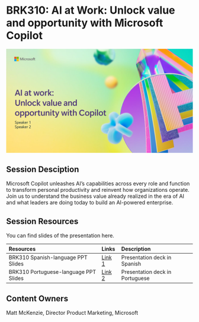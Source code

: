 # BRK310: AI at Work: Unlock value and opportunity with Microsoft Copilot

![Session cover image with a bright "AI" text in 3D over a blue and purple abstract background.](img/BRK310UnlockValue.png)

## Session Desciption

Microsoft Copilot unleashes AI’s capabilities across every role and function to transform personal productivity and reinvent how organizations operate.  Join us to understand the business value already realized in the era of AI and what leaders are doing today to build an AI-powered enterprise.

## Session Resources
You can find slides of the presentation here.

| Resources          | Links                             | Description        |
|:-------------------|:----------------------------------|:-------------------|
| BRK310 Spanish-language PPT Slides | [Link 1](https://aka.ms/AAslkxp/) | Presentation deck in Spanish|
| BRK310 Portuguese-language PPT Slides | [Link 2](https://aka.ms/AAsmdjx) | Presentation deck in Portuguese|

## Content Owners
Matt McKenzie, Director Product Marketing, Microsoft
